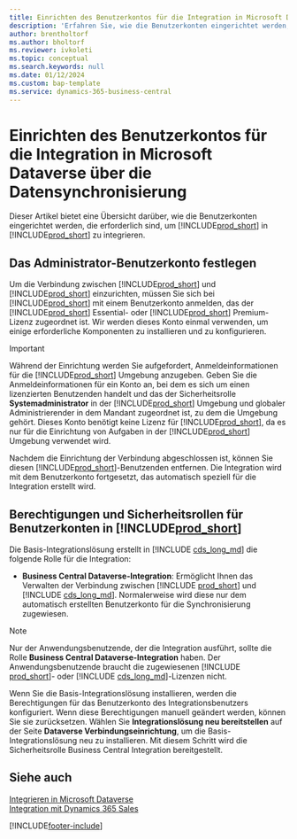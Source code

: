 ```yaml
---
title: Einrichten des Benutzerkontos für die Integration in Microsoft Dataverse | Microsoft Docs
description: 'Erfahren Sie, wie die Benutzerkonten eingerichtet werden, die die Apps zum Austausch von Daten verwenden, und die Mitarbeiter nutzen, um auf Daten in den Apps zuzugreifen und diese Daten zu synchronisieren.'
author: brentholtorf
ms.author: bholtorf
ms.reviewer: ivkoleti
ms.topic: conceptual
ms.search.keywords: null
ms.date: 01/12/2024
ms.custom: bap-template
ms.service: dynamics-365-business-central
---
```

# <a name="setting-up-user-accounts-for-integrating-with-microsoft-dataverse-via-data-sync"></a>Einrichten des Benutzerkontos für die Integration in Microsoft Dataverse über die Datensynchronisierung

Dieser Artikel bietet eine Übersicht darüber, wie die Benutzerkonten eingerichtet werden, die erforderlich sind, um [!INCLUDE[prod_short](includes/prod_short.md)] in [!INCLUDE[prod_short](includes/cds_long_md.md)] zu integrieren.

## <a name="set-up-the-administrator-user-account"></a>Das Administrator-Benutzerkonto festlegen

Um die Verbindung zwischen [!INCLUDE[prod_short](includes/prod_short.md)] und [!INCLUDE[prod_short](includes/cds_long_md.md)] einzurichten, müssen Sie sich bei [!INCLUDE[prod_short](includes/prod_short.md)] mit einem Benutzerkonto anmelden, das der [!INCLUDE[prod_short](includes/prod_short.md)] Essential- oder [!INCLUDE[prod_short](includes/prod_short.md)] Premium-Lizenz zugeordnet ist. Wir werden dieses Konto einmal verwenden, um einige erforderliche Komponenten zu installieren und zu konfigurieren.

> [!IMPORTANT]
> Während der Einrichtung werden Sie aufgefordert, Anmeldeinformationen für die [!INCLUDE[prod_short](includes/cds_long_md.md)] Umgebung anzugeben. Geben Sie die Anmeldeinformationen für ein Konto an, bei dem es sich um einen lizenzierten Benutzenden handelt und das der Sicherheitsrolle **Systemadministrator** in der [!INCLUDE[prod_short](includes/cds_long_md.md)] Umgebung und globaler Administrierender in dem Mandant zugeordnet ist, zu dem die Umgebung gehört. Dieses Konto benötigt keine Lizenz für [!INCLUDE[prod_short](includes/prod_short.md)], da es nur für die Einrichtung von Aufgaben in der [!INCLUDE[prod_short](includes/cds_long_md.md)] Umgebung verwendet wird.
>
> Nachdem die Einrichtung der Verbindung abgeschlossen ist, können Sie diesen [!INCLUDE[prod_short](includes/cds_long_md.md)]-Benutzenden entfernen. Die Integration wird mit dem Benutzerkonto fortgesetzt, das automatisch speziell für die Integration erstellt wird.

## <a name="permissions-and-security-roles-for-user-accounts-in-"></a>Berechtigungen und Sicherheitsrollen für Benutzerkonten in [!INCLUDE[prod_short](includes/cds_long_md.md)]

Die Basis-Integrationslösung erstellt in [!INCLUDE [cds_long_md](includes/cds_long_md.md)] die folgende Rolle für die Integration:

* **Business Central Dataverse-Integration**: Ermöglicht Ihnen das Verwalten der Verbindung zwischen [!INCLUDE [prod_short](includes/prod_short.md)] und [!INCLUDE [cds_long_md](includes/cds_long_md.md)]. Normalerweise wird diese nur dem automatisch erstellten Benutzerkonto für die Synchronisierung zugewiesen.

> [!NOTE]
> Nur der Anwendungsbenutzende, der die Integration ausführt, sollte die Rolle **Business Central Dataverse-Integration** haben. Der Anwendungsbenutzende braucht die zugewiesenen [!INCLUDE [prod_short](includes/prod_short.md)]- oder [!INCLUDE [cds_long_md](includes/cds_long_md.md)]-Lizenzen nicht.

Wenn Sie die Basis-Integrationslösung installieren, werden die Berechtigungen für das Benutzerkonto des Integrationsbenutzers konfiguriert. Wenn diese Berechtigungen manuell geändert werden, können Sie sie zurücksetzen. Wählen Sie **Integrationslösung neu bereitstellen** auf der Seite **Dataverse Verbindungseinrichtung**, um die Basis-Integrationslösung neu zu installieren. Mit diesem Schritt wird die Sicherheitsrolle Business Central Integration bereitgestellt.

<!--
The following tables list the minimum permissions for the user accounts in [!INCLUDE[prod_short](includes/cds_long_md.md)].

### <a name="minimum-permissions-for-the-administrator"></a>Minimum Permissions for the Administrator
The following table displays the minimum permissions on each tab for each security role that is required for the administrator user.

##### <a name="customization"></a>Customization
|Security Role|Access Level|Dynamics NAV 2018 and Earlier|Business Central <br> October 2018|Business Central <br> April 2019|
|----|----|-----|----|----|
|Model Driven App|Global|||Read|
|Plugin Assembly|Global|Read|Read|Read|
|Plugin Type|Global|Read|Read|Read|
|Relationship|Global|||Read|
|SDK Message|Global|Read|Read|Read|
|SDK Message Proessing Step|Global|Read|Read|Read|
|SDK Message Proessing Step Image|Global|Read|Read|Read|
|System From|Global|||Write|

##### <a name="custom-entities"></a>Custom Entities
|Security Role|Access Level|Dynamics NAV 2018 and Earlier|Business Central <br> October 2018|Business Central <br> April 2020|
|----|----|-----|----|----|
|Business Central Account Statistics|Global|Read|Read|Read|
|Business Central Connection|Global|Create, Read, Write, Delete|Create, Read, Write, Delete|Create, Read, Write, Delete|
|Post Configuration|Global|||Write|

### <a name="minimum-permissions-for-automatically-created--integration-application-user"></a>Minimum Permissions for automatically created [!INCLUDE[prod_short](includes/prod_short.md)] Integration application user
The following table displays the minimum permissions on each tab for each security role that is required for the automatically created [!INCLUDE[prod_short](includes/prod_short.md)] Integration application user.

##### <a name="core-records"></a>Core Records
|Security Role|Access Level|Dynamics NAV 2018 and Earlier|Business Central <br> October 2018|Business Central <br> April 2019|
|----|----|-----|----|----|
|Account|Global|Create, Read, Write, Append, Append To, Assign|Create, Read, Write, Append, Append To, Assign|Create, Read, Write, Append, Append To, Assign|
|Action Card|Global||Read|Read|
|Connection|Global|Read|Read|Read|
|Contact|Global|Create, Read, Write, Append, Append To|Create, Read, Write, Append, Append To|Create, Read, Write, Append, Append To|
|Note|Global|||Create, Read, Write, Delete Append, Assign|
|Opportunity|Global||Create, Read, Write, Append, Append To|Create, Read, Write, Append, Append To|
|Post|Global|||Create, Read, Append To|
|User Entity UI|User|Create, Read, Write|Create, Read, Write|Create, Read, Write|

##### <a name="sales"></a>Sales
|Security Role|Access Level|Dynamics NAV 2018 and Earlier|Business Central <br> October 2018|Business Central <br> April 2019|
|----|----|-----|----|----|
|Invoice|Global|Create, Read, Write, Append, Append To|Create, Read, Write, Append, Append To|Create, Read, Write, Append, Append To|
|Order|Global|Read, Write, Append To|Read, Write, Append To|Read, Write, Append, Append To, Assign|
|Product|Global|Create, Read, Write, Append, Append To|Create, Read, Write, Append, Append To|Create, Read, Write, Append, Append To|
|Property|Global|Read|Read|Read|
|Property Association|Global|Read|Read|Read|
|Property Option Set Item|Global|Read|Read|Read|
|Quote|Global|Read|Read|Read|

##### <a name="service"></a>Service
|Security Role|Access Level|Dynamics NAV 2018 and Earlier|Business Central <br> October 2018|Business Central <br> April 2019|
|----|----|-----|----|----|
|Case|Global|Read|Read|Read|

##### <a name="business-management"></a>Business Management
|Security Role|Access Level|Dynamics NAV 2018 and Earlier|Business Central <br> October 2018|Business Central <br> April 2019|
|----|----|-----|----|----|
|Currency|Global|Create, Read, Write|Create, Read, Write|Create, Read, Write|
|Organization|Global|Read, Write|Read, Write|Read, Write|
|Security Role|Global|||Read|
|User|Global|Create, Read, Write, Append, Append To|Create, Read, Write, Append, Append To|Create, Read, Write, Append, Append To|
|User Settings|Global|Create, Read, Write, Delete, Append To|Create, Read, Write, Delete, Append To|Create, Read, Write, Delete, Append To|
|Act on Behalf of Another User|Global|Yes|Yes|Yes|

##### <a name="customization-1"></a>Customization
|Security Role|Access Level|Dynamics NAV 2018 and Earlier|Business Central <br> October 2018|Business Central <br> April 2019|
|----|----|-----|----|----|
|Field|Global||Read|Read|
|Plug-in Assembly|Global|Read|Read|Read|
|Plug-in Type|Global|Read|Read|Read|
|SDK Message|Global|Read|Read|Read|
|SDK Message Processing Step|Global|Read|Read|Read|
|Web Resource|Global|Read|Read|Read|

##### <a name="custom-entities-1"></a>Custom Entities
|Security Role|Access Level|Dynamics NAV 2018 and Earlier|Business Central <br> October 2018|Business Central <br> April 2019|
|----|----|-----|----|----|
|Dynamics 365 Business Central Account Statistics|Global|Create, Read, Write, Append To|Create, Read, Write, Append To|Create, Read, Write, Append To|
|Dynamics 365 Business Central Connection|Global|Read|Read|Read|

### <a name="product-availability-user"></a>Product Availability User
You can allow sales people to view inventory levels for the items they sell by granting them the permissions described in the following table.

##### <a name="custom-entities-2"></a>Custom Entities
|Security Role|Access Level|Dynamics NAV 2018 and Earlier|Business Central <br> October 2018|Business Central <br> April 2019|
|----|----|-----|----|----|
|Dynamics 365 Business Central Account Statistics|Global|Create, Read, Write, Append To|Create, Read, Write, Append To|Create, Read, Write, Append To|
|Dynamics 365 Business Central Connection|Global|Read|Read|Read|

-->

## <a name="see-also"></a>Siehe auch

[Integrieren in Microsoft Dataverse](admin-common-data-service.md)  
[Integration mit Dynamics 365 Sales](admin-prepare-dynamics-365-for-sales-for-integration.md)  

[!INCLUDE[footer-include](includes/footer-banner.md)]
